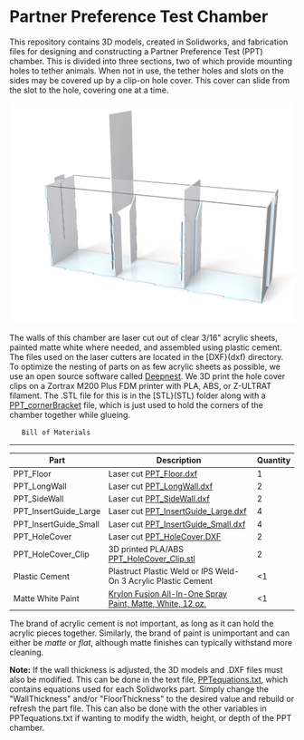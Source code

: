 # Partner Preference Test Chamber

This repository contains 3D models, created in Solidworks, and fabrication files for designing and constructing a Partner Preference Test (PPT) chamber. This is divided into three
sections, two of which provide mounting holes to tether animals. When not in use, the tether holes and slots on the sides may be covered up by a clip-on hole cover. This cover
can slide from the slot to the hole, covering one at a time.

![alt text](images/PPT.JPG)

The walls of this chamber are laser cut out of clear 3/16" acrylic sheets, painted matte white where needed, and assembled using plastic cement. The files used on the laser 
cutters are located in the [DXF}(dxf) directory. To optimize the nesting of parts on as few acrylic sheets as possible, we use an open source software called 
[Deepnest](https://deepnest.io/). We 3D print the hole cover clips on a Zortrax M200 Plus FDM printer with PLA, ABS, or Z-ULTRAT filament. The .STL file for this is in the 
[STL}(STL) folder along with a [PPT_cornerBracket](PPT_cornerBracket.STL) file, which is just used to hold the corners of the chamber together while glueing.


       Bill of Materials      
--------------------------------
|Part|Description|Quantity|
-----|------------|-------|
PPT_Floor             |Laser cut [PPT_Floor.dxf](/DXF/PPT_Floor.dxf)|1|
PPT_LongWall          |Laser cut [PPT_LongWall.dxf](/DXF/PPT_LongWall.dxf)|2|
PPT_SideWall          |Laser cut [PPT_SideWall.dxf](/DXF/PPT_SideWall.dxf)|2|
PPT_InsertGuide_Large |Laser cut [PPT_InsertGuide_Large.dxf](/DXF/PPT_InsertGuide_Large.dxf)|4|
PPT_InsertGuide_Small |Laser cut [PPT_InsertGuide_Small.dxf](/DXF/PPT_InsertGuide_Small.dxf)|4|
PPT_HoleCover         |Laser cut [PPT_HoleCover.DXF](/DXF/PPT_HoleCover.DXF)|2|
PPT_HoleCover_Clip    |3D printed PLA/ABS [PPT_HoleCover_Clip.stl](/STL/PPT_HoleCover_Clip.stl)|2|
Plastic Cement        |Plastruct Plastic Weld or IPS Weld-On 3 Acrylic Plastic Cement|<1|
Matte White Paint     |[Krylon Fusion All-In-One Spray Paint, Matte, White, 12 oz.](https://www.walmart.com/ip/Krylon-Fusion-All-In-One-Spray-Paint-Matte-White-12-oz/678882687)|<1|

The brand of acrylic cement is not important, as long as it can hold the acrylic pieces together. Similarly, the brand of paint is unimportant and can either be *matte* or *flat*, although matte finishes can typically withstand more cleaning.

**Note:** If the wall 
thickness is adjusted, the 3D models and .DXF files must also be modified. This can be done in the text file, [PPTequations.txt](PPTequations.txt), which contains equations
used for each Solidworks part. Simply change the "WallThickness" and/or "FloorThickness" to the desired value and rebuild or refresh the part file. This can also be done with the
other variables in PPTequations.txt if wanting to modify the width, height, or depth of the PPT chamber.


